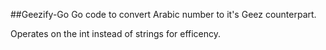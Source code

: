 ##Geezify-Go
Go code to convert Arabic number to it's Geez counterpart.

Operates on the int instead of strings for efficency.
